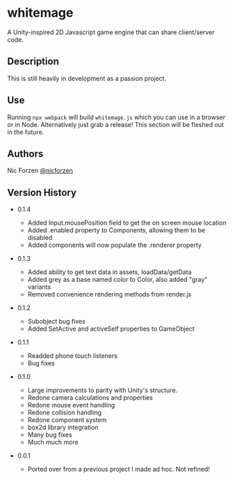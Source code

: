 # whitemage

A Unity-inspired 2D Javascript game engine that can share client/server code.

## Description

This is still heavily in development as a passion project.

## Use

Running `npx webpack` will build `whitemage.js` which you can use in a browser or in Node.
Alternatively just grab a release!
This section will be fleshed out in the future.

## Authors

Nic Forzen
[@nicforzen](https://twitter.com/nicforzen)

## Version History

* 0.1.4
    * Added Input.mousePosition field to get the on screen mouse location
    * Added .enabled property to Components, allowing them to be disabled
    * Added components will now populate the .renderer property

* 0.1.3
    * Added ability to get text data in assets, loadData/getData
    * Added grey as a base named color to Color, also added "gray" variants
    * Removed convenience rendering methods from render.js

* 0.1.2
    * Subobject bug fixes
    * Added SetActive and activeSelf properties to GameObject

* 0.1.1
    * Readded phone touch listeners
    * Bug fixes

* 0.1.0
    * Large improvements to parity with Unity's structure.
    * Redone camera calculations and properties
    * Redone mouse event handling
    * Redone collision handling
    * Redone component system
    * box2d library integration
    * Many bug fixes
    * Much much more

* 0.0.1
    * Ported over from a previous project I made ad hoc. Not refined!